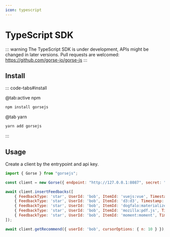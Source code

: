 ```yaml
---
icon: typescript
---
```

# TypeScript SDK

::: warning
The TypeScript SDK is under development, APIs might be changed in later versions. Pull requests are welcomed: https://github.com/gorse-io/gorse-js
:::

## Install

::: code-tabs#install

@tab:active npm

```bash
npm install gorsejs
```

@tab yarn

```bash
yarn add gorsejs
```

:::

## Usage

Create a client by the entrypoint and api key.

```js
import { Gorse } from "gorsejs";

const client = new Gorse({ endpoint: "http://127.0.0.1:8087", secret: "api_key" });

await client.insertFeedbacks([
    { FeedbackType: 'star', UserId: 'bob', ItemId: 'vuejs:vue', Timestamp: '2022-02-24' },
    { FeedbackType: 'star', UserId: 'bob', ItemId: 'd3:d3', Timestamp: '2022-02-25' },
    { FeedbackType: 'star', UserId: 'bob', ItemId: 'dogfalo:materialize', Timestamp: '2022-02-26' },
    { FeedbackType: 'star', UserId: 'bob', ItemId: 'mozilla:pdf.js', Timestamp: '2022-02-27' },
    { FeedbackType: 'star', UserId: 'bob', ItemId: 'moment:moment', Timestamp: '2022-02-28' }
]);

await client.getRecommend({ userId: 'bob', cursorOptions: { n: 10 } });
```
